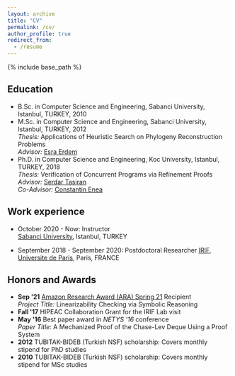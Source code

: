 ```yaml
---
layout: archive
title: "CV"
permalink: /cv/
author_profile: true
redirect_from:
  - /resume
---
```


{% include base_path %}

Education
-----
* B.Sc. in Computer Science and Engineering, Sabanci University, Istanbul, TURKEY, 2010
* M.Sc. in Computer Science and Engineering, Sabanci University, Istanbul, TURKEY, 2012  
_Thesis:_ Applications of Heuristic Search on Phylogeny Reconstruction Problems  
_Advisor:_ [Esra Erdem](http://people.sabanciuniv.edu/esraerdem/)
* Ph.D. in Computer Science and Engineering, Koc University, Istanbul, TURKEY, 2018  
_Thesis:_ Verification of Concurrent Programs via Refinement Proofs  
_Advisor:_ [Serdar Tasiran](https://www.amazon.jobs/en/pioneers/serdar-t)  
_Co-Advisor:_ [Constantin Enea](https://www.irif.fr/~cenea/)

Work experience
-----
* October 2020 - Now: Instructor  
[Sabanci University](https://www.sabanciuniv.edu/en/), Istanbul, TURKEY

* September 2018 - September 2020: Postdoctoral Researcher
[IRIF](https://www.irif.fr/), [Universite de Paris](https://u-paris.fr/en/), Paris, FRANCE
  
Honors and Awards
-----
* **Sep '21** [Amazon Research Award (ARA) Spring 21](https://www.amazon.science/research-awards/program-updates/spring-2021-amazon-research-awards-recipients-announced) Recipient  
_Project Title:_ Linearizability Checking via Symbolic Reasoning
* **Fall '17** HIPEAC Collaboration Grant for the IRIF Lab visit
* **May '16** Best paper award in _NETYS '16_ conference  
_Paper Title:_ A Mechanized Proof of the Chase-Lev Deque Using a Proof System
* **2012** TUBITAK-BIDEB (Turkish NSF) scholarship: Covers monthly stipend for PhD studies
* **2010** TUBITAK-BIDEB (Turkish NSF) scholarship: Covers monthly stipend for MSc studies
